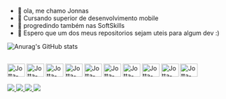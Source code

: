 - 👋 ola, me chamo Jonnas
- 👀 Cursando superior de desenvolvimento mobile
- 🌱 progredindo também nas SoftSkills
- 💞️ Espero que um dos meus repositorios sejam uteis para algum dev :)

![Anurag's GitHub stats](https://github-readme-stats.vercel.app/api?username=jonnasdev&theme=midnight-purple&show_icons=true)

<div style="display: inline_block"><br>
  <img align="center" alt="Jotta-JS" height="30" width="40" src="https://cdn.jsdelivr.net/gh/devicons/devicon/icons/javascript/javascript-original.svg"/>
    <img align="center" alt="Jotta-TS" height="30" width="40" src="https://cdn.jsdelivr.net/gh/devicons/devicon/icons/typescript/typescript-original.svg"/>
  <img align="center" alt="Jotta-JAVA" height="30" width="40" src="https://cdn.jsdelivr.net/gh/devicons/devicon/icons/java/java-original.svg"/>
    <img align="center" alt="Jotta-MYSQL" height="30" width="40" src="https://cdn.jsdelivr.net/gh/devicons/devicon/icons/mysql/mysql-original.svg"/>
    <img align="center" alt="Jotta-REACT" height="30" width="40" src="https://cdn.jsdelivr.net/gh/devicons/devicon/icons/react/react-original.svg"/>
    <img align="center" alt="Jotta-HTML" height="30" width="40" src="https://cdn.jsdelivr.net/gh/devicons/devicon/icons/html5/html5-original.svg"/>
    <img align="center" alt="Jotta-CSS" height="30" width="40" src="https://cdn.jsdelivr.net/gh/devicons/devicon/icons/css3/css3-original.svg"/>
   <img align="center" alt="Jotta-NODEJS" height="30" width="40" src="https://cdn.jsdelivr.net/gh/devicons/devicon/icons/nodejs/nodejs-plain-wordmark.svg"/>
   <img align="center" alt="Jotta-INTELLIJ" height="30" width="40" src="https://cdn.jsdelivr.net/gh/devicons/devicon/icons/intellij/intellij-original.svg"/>
   <img align="center" alt="Jotta-VSCODE" height="30" width="40" src="https://cdn.jsdelivr.net/gh/devicons/devicon/icons/vscode/vscode-original.svg"/>
</div>
<br>
<div>
<a href="https://wa.me/5584981782346" target="_blank"> <img src="https://img.shields.io/badge/WhatsApp-25D366?style=for-the-badge&logo=whatsapp&logoColor=white" target="_blank"> </a>
<a href="https://www.instagram.com/jotta_dev/" target="_blank"> <img src="	https://img.shields.io/badge/Instagram-E4405F?style=for-the-badge&logo=instagram&logoColor=white" target="_blank"> </a>  
<a href="[https://github.com/JonnasDev](https://www.linkedin.com/in/jonnasdev/)" target="_blank"> <img src="https://img.shields.io/badge/LinkedIn-0077B5?style=for-the-badge&logo=linkedin&logoColor=white" target="_blank"> </a>
<a href="queopsbr00013@gmail.com" target="_blank"> <img src="	https://img.shields.io/badge/Gmail-D14836?style=for-the-badge&logo=gmail&logoColor=white" target="_blank"> </a>
</div>


